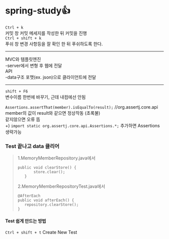 # spring-study👍

`Ctrl + k`   
커밋 창
커밋 메세지를 작성한 뒤 커밋을 진행  
`Ctrl + shift + k`  
푸쉬 창
변경 사항등을 잘 확인 한 뒤 푸쉬하도록 한다.
  
  *****  
MVC와 템플릿엔진  
-server에서 변형 후 웹에 전달  
API  
-data구조 포맷(ex. json)으로 클라이언트에 전달

  *****    
`shift + F6`  
변수이름 한번에 바꾸기, 근데 내컴에선 안됨

`Assertions.assertThat(member).isEqualTo(result);` //org.assertj.core.api  
member의 값이 result와 같으면 정상작동 (초록불)  
같지않으면 오류 뜸  
+) `import static org.assertj.core.api.Assertions.*;` 추가하면 Assertions 생략가능  

### Test 끝나고 data 클리어  
>1.MemoryMemberRepository.java에서  
>```
>public void clearStore() {
>        store.clear();
>    }
>```  
>2.MemoryMemberRepositoryTest.java에서
>```
>@AfterEach
>public void afterEach() {
>    repository.clearStore();
>}
>```

#### Test 쉽게 만드는 방법  
`Ctrl + shift + t`    Create New Test
